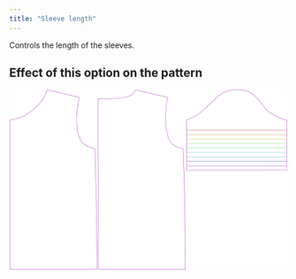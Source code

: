 ```yaml
---
title: "Sleeve length"
---
```


Controls the length of the sleeves.

## Effect of this option on the pattern

![This image shows the effect of this option by superimposing several variants that have a different value for this option](teagan_sleevelength_sample.svg "Effect of this option on the pattern")
